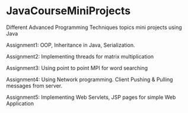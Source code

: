 # JavaCourseMiniProjects
Different Advanced Programming Techniques topics mini projects using Java

Assignment1: OOP, Inheritance in Java, Serialization.

Assignment2: Implementing threads for matrix multiplication

Assignment3: Using point to point MPI for word searching

Assignment4: Using Network programming. Client Pushing & Pulling messages from server.

Assignment5: Implementing Web Servlets, JSP pages for simple Web Application

